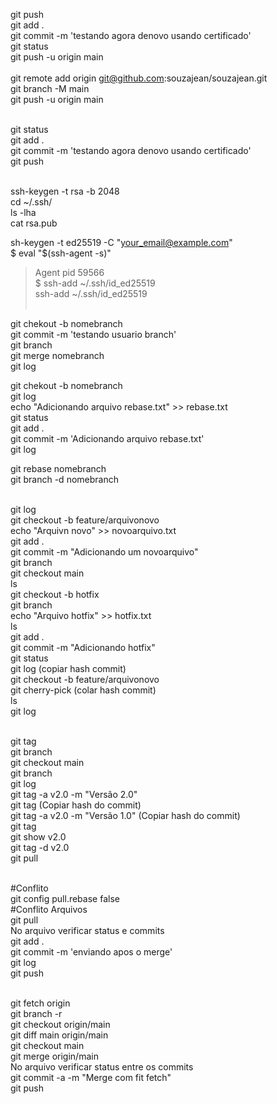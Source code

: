 git push <br>
git add . <br>
git commit -m 'testando agora denovo usando certificado'<br>
git status<br>
git push -u origin main<br>
<br>
git remote add origin git@github.com:souzajean/souzajean.git <br>
git branch -M main <br>
git push -u origin main <br><br>

git status<br>
git add .<br>
git commit -m 'testando agora denovo usando certificado'<br>
git push<br><br>

ssh-keygen -t rsa -b 2048 <br>
cd ~/.ssh/ <br>
ls -lha <br>
cat rsa.pub <br>

sh-keygen -t ed25519 -C "your_email@example.com"<br>
$ eval "$(ssh-agent -s)"<br>
> Agent pid 59566 <br>
$ ssh-add ~/.ssh/id_ed25519 <br>
ssh-add ~/.ssh/id_ed25519 <br><br>

git chekout -b nomebranch <br>
git commit -m 'testando usuario branch'<br>
git branch <br>
git merge nomebranch <br>
git log <br>

git chekout -b nomebranch <br>
git log <br>
echo "Adicionando arquivo rebase.txt" >> rebase.txt <br>
git status <br>
git add .<br>
git commit -m 'Adicionando arquivo rebase.txt'<br>
git log <br>

git rebase nomebranch <br>
git branch -d nomebranch <br>
<br>

git log <br>
git checkout -b feature/arquivonovo <br>
echo "Arquivn novo" >> novoarquivo.txt <br>
git add . <br>
git commit -m "Adicionando um novoarquivo" <br>
git branch <br>
git checkout main <br>
ls <br>
git checkout -b hotfix <br>
git branch <br>
echo "Arquivo hotfix" >> hotfix.txt <br>
ls <br>
git add . <br>
git commit -m "Adicionando hotfix" <br>
git status <br>
git log (copiar hash commit) <br>
git checkout -b feature/arquivonovo <br>
git cherry-pick (colar hash commit) <br>
ls <br>
git log <br><br>

git tag <br>
git branch <br>
git checkout main <br>
git branch <br>
git log <br>
git tag -a v2.0 -m "Versão 2.0" <br>
git tag (Copiar hash do commit) <br>
git tag -a v2.0 -m "Versão 1.0" (Copiar hash do commit) <br>
git tag <br>
git show v2.0 <br>
git tag -d v2.0 <br>
git pull <br><br>

#Conflito <br>
git config pull.rebase false <br>
#Conflito Arquivos <br>
git pull <br>
No arquivo verificar status e commits <br>
git add .<br>
git commit -m 'enviando apos o merge'<br>
git log <br>
git push<br><br>

git fetch origin <br>
git branch -r <br>
git checkout origin/main <br>
git diff main origin/main <br>
git checkout main <br>
git merge origin/main <br>
No arquivo verificar status entre os commits <br>
git commit -a -m "Merge com fit fetch" <br>
git push<br><br>
<br>

